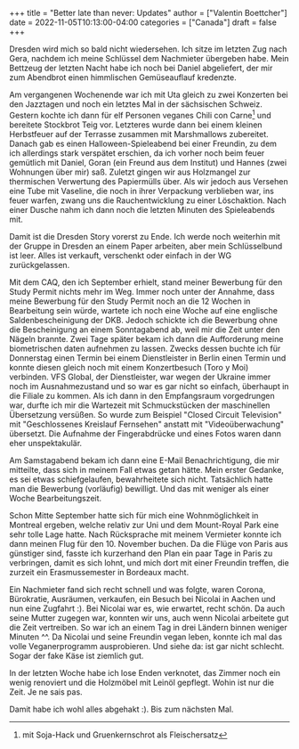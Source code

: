 +++
title = "Better late than never: Updates"
author = ["Valentin Boettcher"]
date = 2022-11-05T10:13:00-04:00
categories = ["Canada"]
draft = false
+++

Dresden wird mich so bald nicht wiedersehen. Ich sitze im letzten Zug
nach Gera, nachdem ich meine Schlüssel dem Nachmieter übergeben
habe. Mein Bettzeug der letzten Nacht habe ich noch bei Daniel
abgeliefert, der mir zum Abendbrot einen himmlischen Gemüseauflauf
kredenzte.

Am vergangenen Wochenende war ich mit Uta gleich zu zwei Konzerten bei den
Jazztagen und noch ein letztes Mal in der sächsischen
Schweiz. Gestern kochte ich dann für elf Personen veganes Chili
con Carne[^fn:1] und bereitete Stockbrot Teig vor. Letzteres wurde dann
bei einem kleinen Herbstfeuer auf der Terrasse zusammen mit
Marshmallows zubereitet. Danach gab es einen Halloween-Spieleabend bei
einer Freundin, zu dem ich allerdings stark verspätet erschien, da ich
vorher noch beim feuer gemütlich mit Daniel, Goran (ein Freund aus
dem Institut) und Hannes (zwei Wohnungen über mir) saß. Zuletzt
gingen wir aus Holzmangel zur thermischen Verwertung des Papiermülls
über. Als wir jedoch aus Versehen eine Tube mit Vaseline, die noch in
ihrer Verpackung verblieben war, ins feuer warfen, zwang uns die
Rauchentwicklung zu einer Löschaktion. Nach einer Dusche nahm ich
dann noch die letzten Minuten des Spieleabends mit.

Damit ist die Dresden Story vorerst zu Ende. Ich werde noch weiterhin
mit der Gruppe in Dresden an einem Paper arbeiten, aber mein
Schlüsselbund ist leer. Alles ist verkauft, verschenkt oder einfach
in der WG zurückgelassen.

Mit dem CAQ, den ich September erhielt, stand meiner Bewerbung für
den Study Permit nichts mehr im Weg. Immer noch unter der Annahme,
dass meine Bewerbung für den Study Permit noch an die 12 Wochen in
Bearbeitung sein würde, wartete ich noch eine Woche auf eine
englische Saldenbescheinigung der DKB. Jedoch schickte ich die Bewerbung ohne die Bescheinigung an einem Sonntagabend ab, weil mir die Zeit unter den Nägeln brannte. Zwei Tage später bekam ich dann die Aufforderung
meine biometrischen daten aufnehmen zu lassen. Zwecks dessen buchte
ich für Donnerstag einen Termin bei einem Dienstleister in Berlin
einen Termin und konnte diesen gleich noch mit einem Konzertbesuch
(Toro y Moi) verbinden. VFS Global, der Dienstleister, war wegen der
Ukraine immer noch im Ausnahmezustand und so war es gar nicht so
einfach, überhaupt in die Filiale zu kommen. Als ich dann in den
Empfangsraum vorgedrungen war, durfte ich mir die Wartezeit mit
Schmuckstücken der maschinellen Übersetzung versüßen. So wurde zum
Beispiel "Closed Circuit Television" mit "Geschlossenes Kreislauf
Fernsehen" anstatt mit "Videoüberwachung" übersetzt. Die Aufnahme
der Fingerabdrücke und eines Fotos waren dann eher unspektakulär.

Am Samstagabend bekam ich dann eine E-Mail Benachrichtigung, die mir
mitteilte, dass sich in meinem Fall etwas getan hätte. Mein erster
Gedanke, es sei etwas schiefgelaufen, bewahrheitete sich
nicht. Tatsächlich hatte man die Bewerbung (vorläufig)
bewilligt. Und das mit weniger als einer Woche Bearbeitungszeit.

Schon Mitte September hatte sich für mich eine Wohnmöglichkeit in
Montreal ergeben, welche relativ zur Uni und dem Mount-Royal Park eine
sehr tolle Lage hatte. Nach Rücksprache mit meinem Vermieter konnte
ich dann meinen Flug für den 10. November buchen. Da die Flüge von
Paris aus günstiger sind, fasste ich kurzerhand den Plan ein paar
Tage in Paris zu verbringen, damit es sich lohnt, und mich dort mit
einer Freundin treffen, die zurzeit ein Erasmussemester in Bordeaux
macht.

Ein Nachmieter fand sich recht schnell und was folgte, waren Corona,
Bürokratie, Ausräumen, verkaufen, ein Besuch bei Nicolai in Aachen und nun eine Zugfahrt
:). Bei Nicolai war es, wie erwartet, recht schön. Da auch seine
Mutter zugegen war, konnten wir uns, auch wenn Nicolai arbeitete gut
die Zeit vertreiben. So war ich an einem Tag in drei Ländern binnen
weniger Minuten ^^. Da Nicolai und seine Freundin vegan leben, konnte
ich mal das volle Veganerprogramm ausprobieren. Und siehe da: ist gar
nicht schlecht. Sogar der fake Käse ist ziemlich gut.

In der letzten Woche habe ich lose Enden verknotet, das Zimmer noch
ein wenig renoviert und die Holzmöbel mit Leinöl gepflegt. Wohin ist
nur die Zeit. Je ne sais pas.

Damit habe ich wohl alles abgehakt :). Bis zum nächsten Mal.

[^fn:1]: mit Soja-Hack und Gruenkernschrot als Fleischersatz
